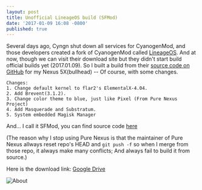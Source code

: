 ```yaml
---
layout: post
title: Unofficial LineageOS build (SFMod)
date: '2017-01-09 16:08 -0800'
published: true
---
```

Several days ago, Cyngn shut down all services for CyanogenMod, and those developers created a fork of CyanogenMod called [LineageOS](https://lineageos.org). And at now, though we can visit their download site but they didn't start build official builds yet (2017.01.09). So I built a build from their [source code on GitHub](https://github.com/LineageOS) for my Nexus 5X(bullhead) -- Of course, with some changes.

    Changes:
    1. Change default kernel to flar2's ElementalX-4.04.
    2. Add Brevent(3.1.2).
    3. Change color theme to blue, just like Pixel (From Pure Nexus Project)
    4. Add Masquerade and Substratum.
    5. System embedded Magisk Manager
    
And... I call it SFMod, you can find source code [here](https://github.com/SFMod)

(The reason why I stop using Pure Nexus is that the maintainer of Pure Nexus allways reset repo's HEAD and `git push -f` so when I merge from those repo, it always make many conflicts; And always fail to build it from source.)

Here is the download link: [Google Drive](https://drive.google.com/file/d/0B5BS_3kBfTlkLWRZaENGOHN1NTg/view?usp=sharing)

![About](https://img.vim-cn.com/8e/85681240d1c07a4f410de749592faa05c81cc3.png)

